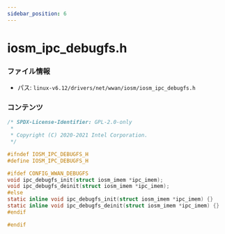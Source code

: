 ```yaml
---
sidebar_position: 6
---
```

# iosm_ipc_debugfs.h

### ファイル情報

- パス: `linux-v6.12/drivers/net/wwan/iosm/iosm_ipc_debugfs.h`

### コンテンツ

```h
/* SPDX-License-Identifier: GPL-2.0-only
 *
 * Copyright (C) 2020-2021 Intel Corporation.
 */

#ifndef IOSM_IPC_DEBUGFS_H
#define IOSM_IPC_DEBUGFS_H

#ifdef CONFIG_WWAN_DEBUGFS
void ipc_debugfs_init(struct iosm_imem *ipc_imem);
void ipc_debugfs_deinit(struct iosm_imem *ipc_imem);
#else
static inline void ipc_debugfs_init(struct iosm_imem *ipc_imem) {}
static inline void ipc_debugfs_deinit(struct iosm_imem *ipc_imem) {}
#endif

#endif

```
